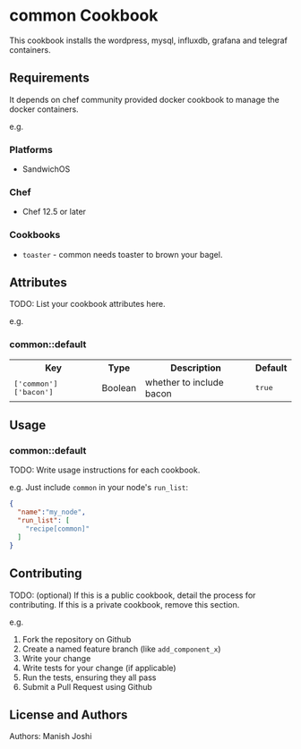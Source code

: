 # common Cookbook

This cookbook installs the wordpress, mysql, influxdb, grafana and telegraf containers.


## Requirements

It depends on chef community provided docker cookbook to manage the docker containers.

e.g.
### Platforms

- SandwichOS

### Chef

- Chef 12.5 or later

### Cookbooks

- `toaster` - common needs toaster to brown your bagel.

## Attributes

TODO: List your cookbook attributes here.

e.g.
### common::default

<table>
  <tr>
    <th>Key</th>
    <th>Type</th>
    <th>Description</th>
    <th>Default</th>
  </tr>
  <tr>
    <td><tt>['common']['bacon']</tt></td>
    <td>Boolean</td>
    <td>whether to include bacon</td>
    <td><tt>true</tt></td>
  </tr>
</table>

## Usage

### common::default

TODO: Write usage instructions for each cookbook.

e.g.
Just include `common` in your node's `run_list`:

```json
{
  "name":"my_node",
  "run_list": [
    "recipe[common]"
  ]
}
```

## Contributing

TODO: (optional) If this is a public cookbook, detail the process for contributing. If this is a private cookbook, remove this section.

e.g.
1. Fork the repository on Github
2. Create a named feature branch (like `add_component_x`)
3. Write your change
4. Write tests for your change (if applicable)
5. Run the tests, ensuring they all pass
6. Submit a Pull Request using Github

## License and Authors

Authors: Manish Joshi

